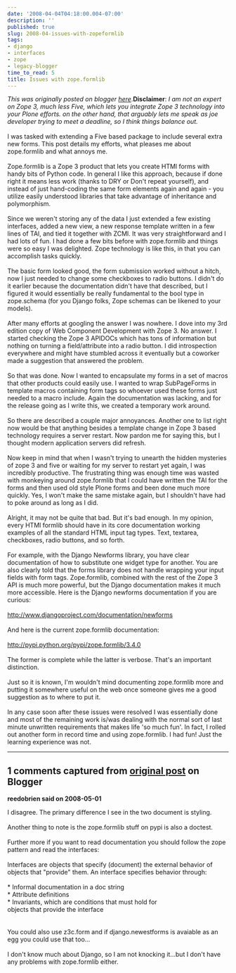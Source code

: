 ```yaml
---
date: '2008-04-04T04:18:00.004-07:00'
description: ''
published: true
slug: 2008-04-issues-with-zopeformlib
tags:
- django
- interfaces
- zope
- legacy-blogger
time_to_read: 5
title: Issues with zope.formlib
---
```


*This was originally posted on blogger [here](https://pydanny.blogspot.com/2008/04/issues-with-zopeformlib.html)*.<span style="font-weight: bold;">Disclaimer</span>:  <span style="font-style: italic;">I am not an expert on Zope 3, much less Five, which lets you integrate Zope 3 technology into your Plone efforts.  on the other hand, that arguably lets me speak as joe developer trying to meet a deadline, so I think things balance out.</span><br /><br />I was tasked with extending a Five based package to include several extra new forms.  This post details my efforts, what pleases me about zope.formlib and what annoys me.<br /><br />Zope.formlib is a Zope 3 product that lets you create HTMl forms with handy bits of Python code.  In general I like this approach, because if done right it means less work (thanks to DRY or Don't repeat yourself), and instead of just hand-coding the same form elements again and again - you utilize easily understood libraries that take advantage of inheritance and polymorphism.<br /><br />Since we weren't storing any of the data I just extended a few existing interfaces, added a new view, a new response template written in a few lines of TAl, and tied it together with ZCMl.  It was very straightforward and I had lots of fun.  I had done a few bits before with zope.formlib and things were so easy I was delighted.  Zope technology is like this, in that you can accomplish tasks quickly.<br /><br />The basic form looked good, the form submission worked without a hitch, now I just needed to change some checkboxes to radio buttons.  I didn't do it earlier because the documentation didn't have that described, but I figured it would essentially be really fundamental to the bool type in zope.schema (for you Django folks, Zope schemas can be likened to your models).<br /><br />After many efforts at googling the answer I was nowhere.  I dove into my 3rd edition copy of Web Component Development with Zope 3.  No answer.  I started checking the Zope 3 APIDOCs which has tons of information but nothing on turning a field/attribute into a radio button.  I did introspection everywhere and might have stumbled across it eventually but a coworker made a suggestion that answered the problem.<br /><br />So that was done.  Now I wanted to encapsulate my forms in a set of macros that other products could easily use.  I wanted to wrap SubPageForms in template macros containing form tags so whoever used these forms just needed to a macro include.  Again the documentation was lacking, and for the release going as I write this, we created a temporary work around.<br /><br />So there are described a couple major annoyances.  Another one to list right now would be that anything besides a template change in Zope 3 based technology requires a server restart.  Now pardon me for saying this, but I thought modern application servers did refresh.<br /><br />Now keep in mind that when I wasn't trying to unearth the hidden mysteries of zope 3 and five or waiting for my server to restart yet again, I was incredibly productive.  The frustrating thing was enough time was wasted with monkeying around zope.formlib  that I could have written the TAl for the forms and then used old style Plone forms and been done much more quickly.  Yes, I won't make the same mistake again, but I shouldn't have had to poke around as long as I did.<br /><br />Alright, it may not be quite that bad.  But it's bad enough.  In my opinion, every HTMl formlib should have in its core documentation working examples of all the standard HTML input tag types.  Text, textarea, checkboxes, radio buttons, and so forth.<br /><br />For example, with the Django Newforms library, you have clear documentation of how to substitute one widget type for another.  You are also clearly told that the forms library does not handle wrapping your input fields with form tags.  Zope.formlib, combined with the rest of the Zope 3 API is much more powerful, but the Django documentation makes it much more accessible.  Here is the Django newforms documentation if you are curious:<br /><br /><a href="http://www.djangoproject.com/documentation/newforms">http://www.djangoproject.com/documentation/newforms</a><br /><br />And here is the current zope.formlib documentation:<br /><br /><a href="http://pypi.python.org/pypi/zope.formlib/3.4.0">http://pypi.python.org/pypi/zope.formlib/3.4.0</a><br /><br />The former is complete while the latter is verbose.  That's an important distinction.<br /><br />Just so it is known, I'm wouldn't mind documenting zope.formlib more and putting it somewhere useful on the web once someone gives me a good suggestion as to where to put it.<br /><br />In any case soon after these issues were resolved I was essentially done and most of the remaining work is/was dealing with the normal sort of last minute unwritten requirements that makes life 'so much fun'.  In fact, I rolled out another form in record time and using zope.formlib.  I had fun!   Just the learning experience was not.

---

## 1 comments captured from [original post](https://pydanny.blogspot.com/2008/04/issues-with-zopeformlib.html) on Blogger

**reedobrien said on 2008-05-01**

I disagree.  The primary difference I see in the two document is styling.<br /><br />Another thing to note is the zope.formlib stuff on pypi is also a doctest.<br /><br />Further more if you want to read documentation you should follow the zope pattern and read the interfaces:<br /><br />Interfaces are objects that specify (document) the external behavior of objects that "provide" them. An interface specifies behavior through:<br /><br />    * Informal documentation in a doc string<br />    * Attribute definitions<br />    * Invariants, which are conditions that must hold for <br />objects that provide the interface<br /><br /><br />You could also use z3c.form and if django.newestforms is avaiable as an egg you could use that too...<br /><br />I don't know much about Django, so I am not knocking it...but I don't have any problems with zope.formlib either.

